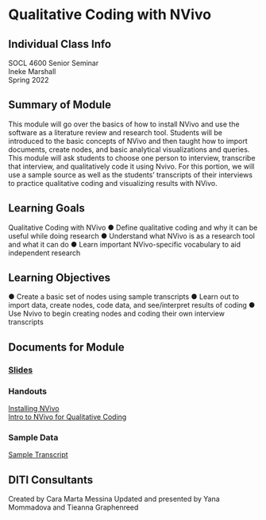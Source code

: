 # Qualitative Coding with NVivo

## Individual Class Info
SOCL 4600 Senior Seminar
<br>
Ineke Marshall
<br>
Spring 2022
<br>


## Summary of Module
This module will go over the basics of how to install NVivo and use the software as a literature review and research tool. Students will be introduced to the basic concepts of NVivo and then taught how to import documents, create nodes, and basic analytical visualizations and queries.
This module will ask students to choose one person to interview, transcribe that interview, and qualitatively code it using Nvivo. For this portion, we will use a sample source as well as the students’ transcripts of their interviews to practice qualitative coding and visualizing results with NVivo. 


## Learning Goals
Qualitative Coding with NVivo
●	Define qualitative coding and why it can be useful while doing research
●	Understand what NVivo is as a research tool and what it can do
●	Learn important NVivo-specific vocabulary to aid independent research  


## Learning Objectives
●	Create a basic set of nodes using sample transcripts
●	Learn out to import data, create nodes, code data, and see/interpret results of coding
●	Use Nvivo to begin creating nodes and coding their own interview transcripts 


## Documents for Module

### [Slides](https://github.com/NULabNortheastern/digitalassignmentshowcase/blob/master/text_analysis/intro_to_nvivo/sociology_senior_seminar_spring2022_marshall/Slides-NVivo.pdf)

### Handouts
[Installing NVivo](https://github.com/NULabNortheastern/digitalassignmentshowcase/blob/master/text_analysis/intro_to_nvivo/sociology_senior_seminar_spring2022_marshall/handout-installingNVivo.pdf)
<br/>
[Intro to NVivo for Qualitative Coding](https://github.com/NULabNortheastern/digitalassignmentshowcase/blob/master/text_analysis/intro_to_nvivo/sociology_senior_seminar_spring2022_marshall/handout-NVivo.pdf)

### Sample Data
[Sample Transcript](https://github.com/NULabNortheastern/digitalassignmentshowcase/blob/master/text_analysis/intro_to_nvivo/sociology_senior_seminar_spring2022_marshall/California%20Prison%20Inmates%20Interview.pdf)

## DITI Consultants
Created by Cara Marta Messina
Updated and presented by Yana Mommadova and Tieanna Graphenreed
